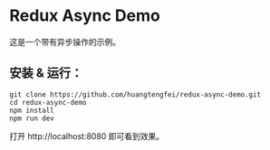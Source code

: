 # Redux Async Demo

这是一个带有异步操作的示例。

## 安装 & 运行：

```
git clone https://github.com/huangtengfei/redux-async-demo.git
cd redux-async-demo
npm install
npm run dev
```

打开 http://localhost:8080 即可看到效果。


